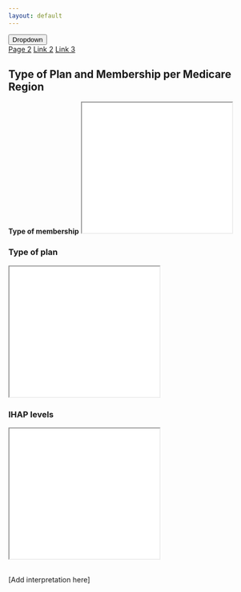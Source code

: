 ```yaml
---
layout: default
---
```

<meta name="viewport" content="width=device-width, initial-scale=1">
<link rel="stylesheet" href="https://cdnjs.cloudflare.com/ajax/libs/font-awesome/4.7.0/css/font-awesome.min.css">

<div class="navbar">
<!--   <a href="#home">Home</a>
  <a href="#news">News</a> -->
  <div class="dropdown">
    <button class="dropbtn">Dropdown 
      <i class="fa fa-caret-down"></i>
    </button>
    <div class="dropdown-content">
      <a href="https://arivargasb.github.io/Humana-Maps/Page-2.html">Page 2</a>
      <a href="#">Link 2</a>
      <a href="#">Link 3</a>
    </div>
  </div> 
</div>


<h2>Type of Plan and Membership per Medicare Region</h2>

<div class="row">
  <div class="column">
    <h43><b>Type of membership</b></h3>
   <iframe src="maps/MembershipType.html" height=260 width=300></iframe>
<!--     <p>Interpretation..</p> -->
  </div>
  <div class="column">
    <h3><b>Type of plan</b></h3>
       <iframe src="maps/PlanType.html" height=260 width=300></iframe>
<!--     <p>Some text..</p> -->
  </div>
</div>

<div class="row">
  <div class="column">
    <h3><b>IHAP levels</b></h3>
   <iframe src="maps/IHAPlevel.html" height=260 width=300></iframe>
<!--     <p>text</p> -->
  </div>
  <div class="column">
<!--     <h3><b>Type of plan</b></h3> -->
&nbsp;
&nbsp;
&nbsp;
    <p>[Add interpretation here]</p>
  </div>
</div>





<!-- ## Welcome to GitHub Pages

You can use the [editor on GitHub](https://github.com/arivargasb/HumanaMaps/edit/gh-pages/index.md) to maintain and preview the content for your website in Markdown files.

Whenever you commit to this repository, GitHub Pages will run [Jekyll](https://jekyllrb.com/) to rebuild the pages in your site, from the content in your Markdown files.

### Markdown

Markdown is a lightweight and easy-to-use syntax for styling your writing. It includes conventions for

```markdown
Syntax highlighted code block

# Header 1
## Header 2
### Header 3

- Bulleted
- List

1. Numbered
2. List

**Bold** and _Italic_ and `Code` text

[Link](url) and ![Image](src)
```

For more details see [Basic writing and formatting syntax](https://docs.github.com/en/github/writing-on-github/getting-started-with-writing-and-formatting-on-github/basic-writing-and-formatting-syntax).

### Jekyll Themes

Your Pages site will use the layout and styles from the Jekyll theme you have selected in your [repository settings](https://github.com/arivargasb/HumanaMaps/settings/pages). The name of this theme is saved in the Jekyll `_config.yml` configuration file.

### Support or Contact

Having trouble with Pages? Check out our [documentation](https://docs.github.com/categories/github-pages-basics/) or [contact support](https://support.github.com/contact) and we’ll help you sort it out.
 -->
